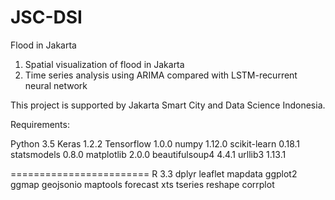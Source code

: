 # JSC-DSI
Flood in Jakarta
1. Spatial visualization of flood in Jakarta
2. Time series analysis using ARIMA compared with LSTM-recurrent neural network

This project is supported by Jakarta Smart City and Data Science Indonesia.

Requirements:

Python	3.5
Keras	1.2.2
Tensorflow 1.0.0
numpy	1.12.0
scikit-learn 0.18.1
statsmodels 0.8.0
matplotlib 2.0.0
beautifulsoup4 4.4.1
urllib3 1.13.1

========================
R 3.3
dplyr
leaflet
mapdata
ggplot2
ggmap
geojsonio
maptools
forecast
xts
tseries
reshape
corrplot
